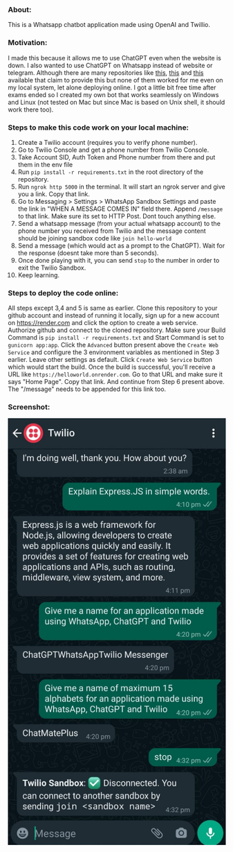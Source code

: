 ### About:

This is a Whatsapp chatbot application made using OpenAI and Twillio. 


### Motivation:

I made this because it allows me to use ChatGPT even when the website is down. I also wanted to use ChatGPT on Whatsapp instead of website or telegram. Although there are many repositories like [this](https://github.com/danielgross/whatsapp-gpt), [this](https://github.com/pascalroget/whatsgpt) and [this](https://github.com/Santosl2/wpp-chatgpt) available that claim to provide this but none of them worked for me even on my local system, let alone deploying online. I got a little bit free time after exams ended so I created my own bot that works seamlessly on Windows and Linux (not tested on Mac but since Mac is based on Unix shell, it should work there too). 


### Steps to make this code work on your local machine:

1. Create a Twilio account (requires you to verify phone number).
2. Go to Twilio Console and get a phone number from Twilio Console.
3. Take Account SID, Auth Token and Phone number from there and put them in the env file
4. Run `pip install -r requirements.txt` in the root directory of the repository.
5. Run `ngrok http 5000` in the terminal. It will start an ngrok server and give you a link. Copy that link.
6. Go to Messaging > Settings > WhatsApp Sandbox Settings and paste the link in "WHEN A MESSAGE COMES IN" field there. Append `/message` to that link. Make sure its set to HTTP Post. Dont touch anything else.
7. Send a whatsapp message (from your actual whatsapp account) to the phone number you received from Twilio and the message content should be joining sandbox code like `join hello-world`
8. Send a message (which would act as a prompt to the ChatGPT). Wait for the response (doesnt take more than 5 seconds).
9. Once done playing with it, you can send `stop` to the number in order to exit the Twilio Sandbox.
10. Keep learning.


### Steps to deploy the code online:

All steps except 3,4 and 5 is same as earlier. Clone this repository to your github account and instead of running it locally, sign up for a new account on https://render.com and click the option to create a web service. Authorize github and connect to the cloned repository. Make sure your Build Command is `pip install -r requirements.txt` and Start Command is set to `gunicorn app:app`. Click the `Advanced` button present above the `Create Web Service` and configure the 3 environment variables as mentioned in Step 3 earlier. Leave other settings as default. Click `Create Web Service`  button which would start the build. Once the build is successful, you'll receive a URL like `https://helloworld.onrender.com`. Go to that URL and make sure it says "Home Page". Copy that link. And continue from Step 6 present above. The "/message" needs to be appended for this link too.


### Screenshot:

![Screenshot](./ss.jpeg)
